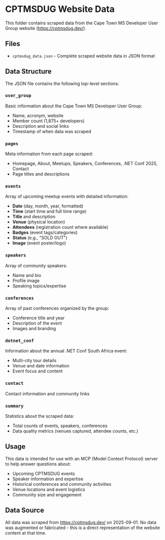 # CPTMSDUG Website Data

This folder contains scraped data from the Cape Town MS Developer User Group website (https://cptmsdug.dev/).

## Files

- `cptmsdug_data.json` - Complete scraped website data in JSON format

## Data Structure

The JSON file contains the following top-level sections:

### `user_group`
Basic information about the Cape Town MS Developer User Group:
- Name, acronym, website
- Member count (1,875+ developers)
- Description and social links
- Timestamp of when data was scraped

### `pages`
Meta information from each page scraped:
- Homepage, About, Meetups, Speakers, Conferences, .NET Conf 2025, Contact
- Page titles and descriptions

### `events`
Array of upcoming meetup events with detailed information:
- **Date** (day, month, year, formatted)
- **Time** (start time and full time range)
- **Title** and description
- **Venue** (physical location)
- **Attendees** (registration count where available)
- **Badges** (event tags/categories)
- **Status** (e.g., "SOLD OUT")
- **Image** (event poster/logo)

### `speakers`
Array of community speakers:
- Name and bio
- Profile image
- Speaking topics/expertise

### `conferences`
Array of past conferences organized by the group:
- Conference title and year
- Description of the event
- Images and branding

### `dotnet_conf`
Information about the annual .NET Conf South Africa event:
- Multi-city tour details
- Venue and date information
- Event focus and content

### `contact`
Contact information and community links

### `summary`
Statistics about the scraped data:
- Total counts of events, speakers, conferences
- Data quality metrics (venues captured, attendee counts, etc.)

## Usage

This data is intended for use with an MCP (Model Context Protocol) server to help answer questions about:
- Upcoming CPTMSDUG events
- Speaker information and expertise
- Historical conferences and community activities
- Venue locations and event logistics
- Community size and engagement

## Data Source

All data was scraped from https://cptmsdug.dev/ on 2025-09-01. No data was augmented or fabricated - this is a direct representation of the website content at that time.